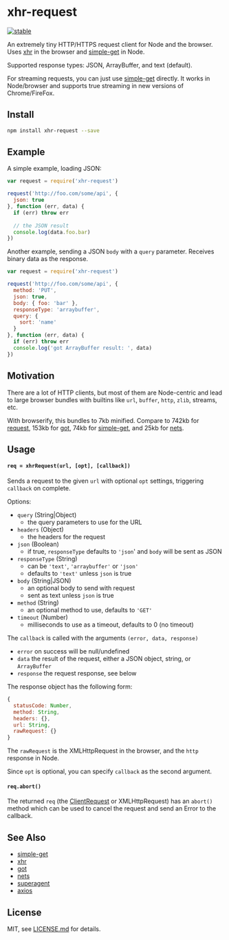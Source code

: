 # xhr-request

[![stable](http://badges.github.io/stability-badges/dist/stable.svg)](http://github.com/badges/stability-badges)

An extremely tiny HTTP/HTTPS request client for Node and the browser. Uses [xhr](https://www.npmjs.com/package/xhr) in the browser and [simple-get](https://www.npmjs.com/package/simple-get) in Node. 

Supported response types: JSON, ArrayBuffer, and text (default).

For streaming requests, you can just use [simple-get](https://www.npmjs.com/package/simple-get) directly. It works in Node/browser and supports true streaming in new versions of Chrome/FireFox.

## Install

```sh
npm install xhr-request --save
```

## Example

A simple example, loading JSON:

```js
var request = require('xhr-request')

request('http://foo.com/some/api', {
  json: true
}, function (err, data) {
  if (err) throw err
  
  // the JSON result
  console.log(data.foo.bar)
})
```

Another example, sending a JSON `body` with a `query` parameter. Receives binary data as the response.

```js
var request = require('xhr-request')

request('http://foo.com/some/api', {
  method: 'PUT',
  json: true,
  body: { foo: 'bar' },
  responseType: 'arraybuffer',
  query: {
    sort: 'name'
  }
}, function (err, data) {
  if (err) throw err
  console.log('got ArrayBuffer result: ', data)
})
```

## Motivation

There are a lot of HTTP clients, but most of them are Node-centric and lead to large browser bundles with builtins like `url`, `buffer`, `http`, `zlib`, streams, etc. 

With browserify, this bundles to 7kb minified. Compare to 742kb for [request](https://www.npmjs.com/package/request), 153kb for [got](https://www.npmjs.com/package/got), 74kb for [simple-get](https://www.npmjs.com/package/simple-get), and 25kb for [nets](https://www.npmjs.com/package/nets).

## Usage

#### `req = xhrRequest(url, [opt], [callback])`

Sends a request to the given `url` with optional `opt` settings, triggering `callback` on complete.

Options:

- `query` (String|Object)
  - the query parameters to use for the URL
- `headers` (Object)
  - the headers for the request
- `json` (Boolean) 
  - if true, `responseType` defaults to `'json`' and `body` will be sent as JSON
- `responseType` (String)
  - can be `'text'`, `'arraybuffer'` or `'json'`
  - defaults to `'text'` unless `json` is true
- `body` (String|JSON)
  - an optional body to send with request
  - sent as text unless `json` is true
- `method` (String)
  - an optional method to use, defaults to `'GET'`
- `timeout` (Number)
  - milliseconds to use as a timeout, defaults to 0 (no timeout)

The `callback` is called with the arguments `(error, data, response)`

- `error` on success will be null/undefined
- `data` the result of the request, either a JSON object, string, or `ArrayBuffer`
- `response` the request response, see below

The response object has the following form:

```js
{
  statusCode: Number,
  method: String,
  headers: {},
  url: String,
  rawRequest: {}
}
```

The `rawRequest` is the XMLHttpRequest in the browser, and the `http` response in Node.

Since `opt` is optional, you can specify `callback` as the second argument.

#### `req.abort()`

The returned `req` (the [ClientRequest](https://nodejs.org/api/http.html#http_class_http_clientrequest) or XMLHttpRequest) has an `abort()` method which can be used to cancel the request and send an Error to the callback.

## See Also

- [simple-get](https://www.npmjs.com/package/simple-get)
- [xhr](https://www.npmjs.com/package/xhr)
- [got](https://www.npmjs.com/package/got)
- [nets](https://www.npmjs.com/package/nets)
- [superagent](https://www.npmjs.com/package/nets)
- [axios](https://www.npmjs.com/package/axios)

## License

MIT, see [LICENSE.md](http://github.com/Jam3/xhr-request/blob/master/LICENSE.md) for details.
